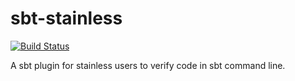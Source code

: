 # sbt-stainless

[![Build Status](https://travis-ci.org/NiceKingWei/sbt-stainless.svg?branch=master)](https://travis-ci.org/NiceKingWei/sbt-stainless)

A sbt plugin for stainless users to verify code in sbt command line.

